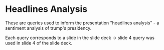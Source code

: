 # Headlines Analysis

These are queries used to inform the presentation "headlines analysis" - a sentiment analysis of trump's presidency. 

Each query corresponds to a slide in the slide deck -> slide 4 query was used in slide 4 of the slide deck. 